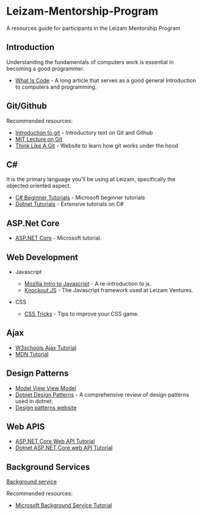 # Leizam-Mentorship-Program
A resources guide for participants in the Leizam Mentorship Program

## Introduction

 Understanding the fundamentals of computers work is essential in becoming a good programmer. 

- [What Is Code](https://www.bloomberg.com/graphics/2015-paul-ford-what-is-code/) - A long article that serves as a good general introduction to computers and programming.

## Git/Github

Recommended resources:
- [Introduction to git](https://launchschool.com/books/git) - Introductory text on Git and Github
- [MIT Lecture on Git](https://www.youtube.com/watch?v=2sjqTHE0zok&list=PLyzOVJj3bHQuloKGG59rS43e29ro7I57J)
- [Think Like A Git](https://think-like-a-git.net/) -  Website to learn how git works under the hood


## C#

It is the primary language you'll be using at Leizam, specifically the objected oriented aspect.
 
- [C# Beginner Tutorials](https://www.youtube.com/playlist?list=PLdo4fOcmZ0oVxKLQCHpiUWun7vlJJvUiN) - Microsoft beginner tutorials
- [Dotnet Tutorials](https://dotnettutorials.net/course/csharp-dot-net-tutorials/) - Extensive tutorials on C#

## ASP.Net Core

- [ASP.NET Core](https://learn.microsoft.com/en-us/aspnet/core/razor-pages/?view=aspnetcore-8.0&tabs=visual-studio) - Microsoft tutorial.


## Web Development

- Javascript
    - [Mozilla Intro to Javascript](https://developer.mozilla.org/en-US/docs/Web/JavaScript/Language_overview) - A re-introduction to js. 
    - [Knockout JS](https://knockoutjs.com/) - The Javascript framework used at Leizam Ventures.
     
- CSS 
    - [CSS Tricks](https://css-tricks.com/) - Tips to improve your CSS game.


## Ajax

- [W3schools Ajax Tutorial](https://www.w3schools.com/xml/ajax_intro.asp)
- [MDN Tutorial](https://developer.mozilla.org/en-US/docs/Web/Guide/AJAX/Getting_Started)


## Design Patterns

- [Model View View Model](https://learn.microsoft.com/en-us/dotnet/architecture/maui/mvvm)
- [Dotnet Design Patterns](https://dotnettutorials.net/course/dot-net-design-patterns/) - A comprehensive review of design patterns used in dotnet.
- [Design patterns website](https://refactoring.guru/design-patterns/)

## Web APIS

- [ASP.NET Core Web API Tutorial](https://learn.microsoft.com/en-us/aspnet/core/tutorials/first-web-api?view=aspnetcore-7.0&tabs=visual-studio)
- [Dotnet ASP.NET Core web API Tutorial](https://dotnettutorials.net/course/asp-net-core-web-api-tutorials/) 

## Background Services
[Background service](https://en.wikipedia.org/wiki/Background_process)

Recommended resources:
- [Microsoft Background Service Tutorial](https://learn.microsoft.com/en-us/dotnet/core/extensions/windows-service)


